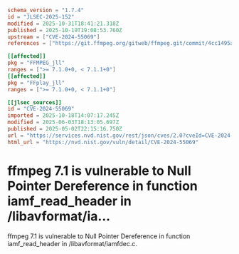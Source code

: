 ```toml
schema_version = "1.7.4"
id = "JLSEC-2025-152"
modified = 2025-10-31T18:41:21.318Z
published = 2025-10-19T19:08:53.760Z
upstream = ["CVE-2024-55069"]
references = ["https://git.ffmpeg.org/gitweb/ffmpeg.git/commit/4cc1495aca45445181a107a682c32cfe31459929", "https://trac.ffmpeg.org/ticket/11326"]

[[affected]]
pkg = "FFMPEG_jll"
ranges = [">= 7.1.0+0, < 7.1.1+0"]
[[affected]]
pkg = "FFplay_jll"
ranges = [">= 7.1.0+0, < 7.1.1+0"]

[[jlsec_sources]]
id = "CVE-2024-55069"
imported = 2025-10-18T14:07:17.245Z
modified = 2025-06-03T18:13:05.697Z
published = 2025-05-02T22:15:16.750Z
url = "https://services.nvd.nist.gov/rest/json/cves/2.0?cveId=CVE-2024-55069"
html_url = "https://nvd.nist.gov/vuln/detail/CVE-2024-55069"
```

# ffmpeg 7.1 is vulnerable to Null Pointer Dereference in function iamf_read_header in /libavformat/ia...

ffmpeg 7.1 is vulnerable to Null Pointer Dereference in function iamf_read_header in /libavformat/iamfdec.c.

